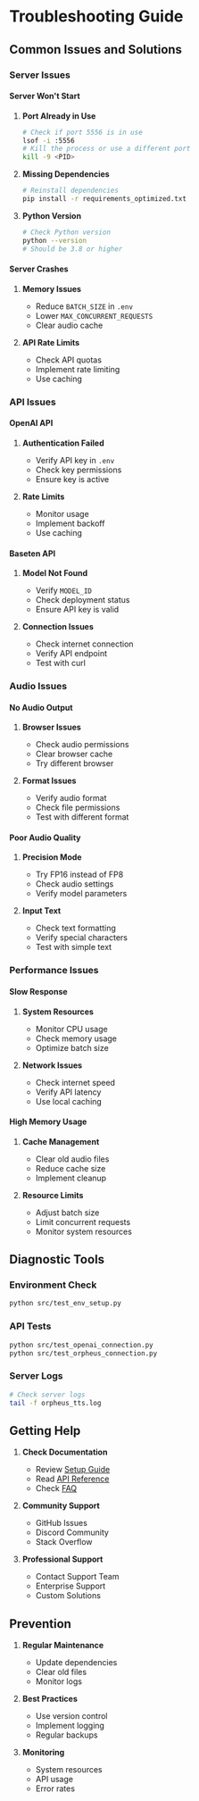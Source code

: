 # Troubleshooting Guide

## Common Issues and Solutions

### Server Issues

#### Server Won't Start
1. **Port Already in Use**
   ```bash
   # Check if port 5556 is in use
   lsof -i :5556
   # Kill the process or use a different port
   kill -9 <PID>
   ```

2. **Missing Dependencies**
   ```bash
   # Reinstall dependencies
   pip install -r requirements_optimized.txt
   ```

3. **Python Version**
   ```bash
   # Check Python version
   python --version
   # Should be 3.8 or higher
   ```

#### Server Crashes
1. **Memory Issues**
   - Reduce `BATCH_SIZE` in `.env`
   - Lower `MAX_CONCURRENT_REQUESTS`
   - Clear audio cache

2. **API Rate Limits**
   - Check API quotas
   - Implement rate limiting
   - Use caching

### API Issues

#### OpenAI API
1. **Authentication Failed**
   - Verify API key in `.env`
   - Check key permissions
   - Ensure key is active

2. **Rate Limits**
   - Monitor usage
   - Implement backoff
   - Use caching

#### Baseten API
1. **Model Not Found**
   - Verify `MODEL_ID`
   - Check deployment status
   - Ensure API key is valid

2. **Connection Issues**
   - Check internet connection
   - Verify API endpoint
   - Test with curl

### Audio Issues

#### No Audio Output
1. **Browser Issues**
   - Check audio permissions
   - Clear browser cache
   - Try different browser

2. **Format Issues**
   - Verify audio format
   - Check file permissions
   - Test with different format

#### Poor Audio Quality
1. **Precision Mode**
   - Try FP16 instead of FP8
   - Check audio settings
   - Verify model parameters

2. **Input Text**
   - Check text formatting
   - Verify special characters
   - Test with simple text

### Performance Issues

#### Slow Response
1. **System Resources**
   - Monitor CPU usage
   - Check memory usage
   - Optimize batch size

2. **Network Issues**
   - Check internet speed
   - Verify API latency
   - Use local caching

#### High Memory Usage
1. **Cache Management**
   - Clear old audio files
   - Reduce cache size
   - Implement cleanup

2. **Resource Limits**
   - Adjust batch size
   - Limit concurrent requests
   - Monitor system resources

## Diagnostic Tools

### Environment Check
```bash
python src/test_env_setup.py
```

### API Tests
```bash
python src/test_openai_connection.py
python src/test_orpheus_connection.py
```

### Server Logs
```bash
# Check server logs
tail -f orpheus_tts.log
```

## Getting Help

1. **Check Documentation**
   - Review [Setup Guide](SETUP_GUIDE.md)
   - Read [API Reference](API_REFERENCE.md)
   - Check [FAQ](FAQ.md)

2. **Community Support**
   - GitHub Issues
   - Discord Community
   - Stack Overflow

3. **Professional Support**
   - Contact Support Team
   - Enterprise Support
   - Custom Solutions

## Prevention

1. **Regular Maintenance**
   - Update dependencies
   - Clear old files
   - Monitor logs

2. **Best Practices**
   - Use version control
   - Implement logging
   - Regular backups

3. **Monitoring**
   - System resources
   - API usage
   - Error rates 